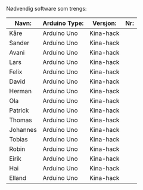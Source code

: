 Nødvendig software som trengs:

| Navn: |  Arduino Type:      | Versjon:          | Nr:  |
|------------------|--------------------|-----------|-----------------------|
| Kåre | Arduino Uno | Kina-hack |  |  |
| Sander | Arduino Uno | Kina-hack |  |  |
| Avani | Arduino Uno | Kina-hack |  |  |
| Lars | Arduino Uno | Kina-hack |  |  |
| Felix | Arduino Uno | Kina-hack |  |  |
| David | Arduino Uno | Kina-hack |  |  |
| Herman | Arduino Uno | Kina-hack |  |  |
| Ola | Arduino Uno | Kina-hack |  |  |
| Patrick | Arduino Uno | Kina-hack |  |  |
| Thomas | Arduino Uno | Kina-hack |  |  |
| Johannes | Arduino Uno | Kina-hack |  |  |
| Tobias | Arduino Uno | Kina-hack |  |  |
| Robin | Arduino Uno | Kina-hack |  |  |
| Eirik | Arduino Uno | Kina-hack |  |  |
| Hai | Arduino Uno | Kina-hack |  |  |
| Elland | Arduino Uno | Kina-hack |  |  |
